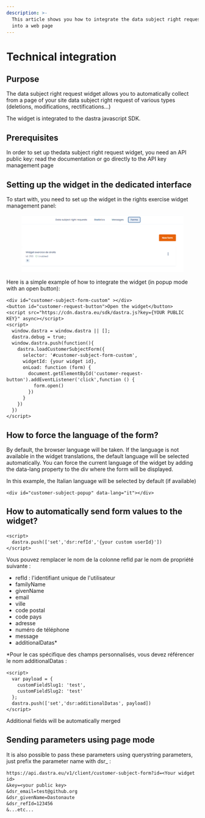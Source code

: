 ```yaml
---
description: >-
  This article shows you how to integrate the data subject right request widget
  into a web page
---
```


# Technical integration

## Purpose

The data subject right request widget allows you to automatically collect from a page of your site data subject right request of various types (deletions, modifications, rectifications...)&#x20;

The widget is integrated to the dastra javascript SDK.

## Prerequisites

In order to set up thedata subject right request widget, you need an API public key: read the documentation or go directly to the API key management page

## Setting up the widget in the dedicated interface

To start with, you need to set up the widget in the rights exercise widget management panel:

<figure><img src="../../.gitbook/assets/image (2).png" alt=""><figcaption></figcaption></figure>

Here is a simple example of how to integrate the widget (in popup mode with an open button):

```
<div id="customer-subject-form-custom" ></div>
<button id="customer-request-button">Open the widget</button>
<script src="https://cdn.dastra.eu/sdk/dastra.js?key={YOUR PUBLIC KEY}" async></script>
<script>
  window.dastra = window.dastra || [];
  dastra.debug = true;
  window.dastra.push(function(){
    dastra.loadCustomerSubjectForm({
      selector: '#customer-subject-form-custom',
      widgetId: {your widget id},
      onLoad: function (form) {
        document.getElementById('customer-request-button').addEventListener('click',function () {
          form.open()
        })
      }
    })
  })
</script>
```

## How to force the language of the form?

By default, the browser language will be taken. If the language is not available in the widget translations, the default language will be selected automatically. You can force the current language of the widget by adding the data-lang property to the div where the form will be displayed.

In this example, the Italian language will be selected by default (if available)

```
<div id="customer-subject-popup" data-lang="it"></div>
```

## How to automatically send form values to the widget?

```
<script>
  dastra.push(['set','dsr:refId','{your custom userId}'])
</script>
```

Vous pouvez remplacer le nom de la colonne refId par le nom de propriété suivante :&#x20;

* refId : l'identifiant unique de l'utilisateur&#x20;
* familyName&#x20;
* givenName&#x20;
* email&#x20;
* ville&#x20;
* code postal&#x20;
* code pays&#x20;
* adresse&#x20;
* numéro de téléphone&#x20;
* message&#x20;
* additionalDatas\*&#x20;

\*Pour le cas spécifique des champs personnalisés, vous devez référencer le nom additionalDatas :

```
<script>
  var payload = {
    customFieldSlug1: 'test', 
    customFieldSlug2: 'test'
  };
  dastra.push(['set','dsr:additionalDatas', payload])
</script>
```

Additional fields will be automatically merged

## Sending parameters using page mode

It is also possible to pass these parameters using querystring parameters, just prefix the parameter name with dsr\_ :

```
https://api.dastra.eu/v1/client/customer-subject-form?id=<Your widget id>
&key=<your public key>
&dsr_email=test@github.org
&dsr_givenName=Dastonaute
&dsr_refId=123456
&...etc...
```
